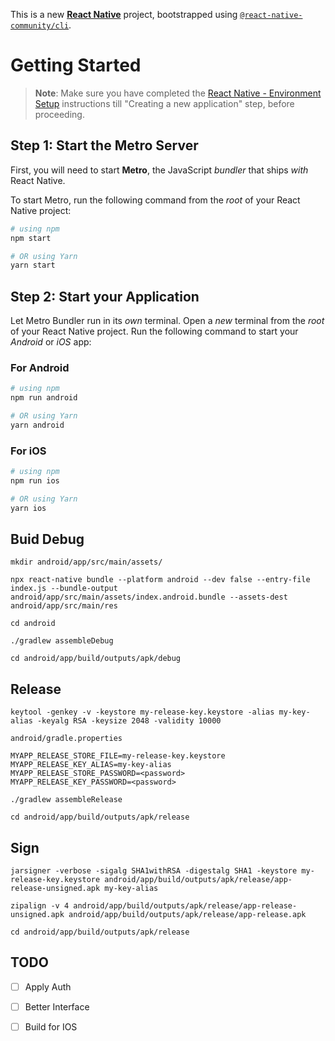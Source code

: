 This is a new [**React Native**](https://reactnative.dev) project, bootstrapped using [`@react-native-community/cli`](https://github.com/react-native-community/cli).

# Getting Started

>**Note**: Make sure you have completed the [React Native - Environment Setup](https://reactnative.dev/docs/environment-setup) instructions till "Creating a new application" step, before proceeding.

## Step 1: Start the Metro Server

First, you will need to start **Metro**, the JavaScript _bundler_ that ships _with_ React Native.

To start Metro, run the following command from the _root_ of your React Native project:

```bash
# using npm
npm start

# OR using Yarn
yarn start
```

## Step 2: Start your Application

Let Metro Bundler run in its _own_ terminal. Open a _new_ terminal from the _root_ of your React Native project. Run the following command to start your _Android_ or _iOS_ app:

### For Android

```bash
# using npm
npm run android

# OR using Yarn
yarn android
```

### For iOS

```bash
# using npm
npm run ios

# OR using Yarn
yarn ios
```

## Buid Debug

`mkdir android/app/src/main/assets/`

`npx react-native bundle --platform android --dev false --entry-file index.js --bundle-output android/app/src/main/assets/index.android.bundle --assets-dest android/app/src/main/res`

`cd android`

`./gradlew assembleDebug`

`cd android/app/build/outputs/apk/debug`


## Release

`keytool -genkey -v -keystore my-release-key.keystore -alias my-key-alias -keyalg RSA -keysize 2048 -validity 10000`

`android/gradle.properties`

```
MYAPP_RELEASE_STORE_FILE=my-release-key.keystore
MYAPP_RELEASE_KEY_ALIAS=my-key-alias
MYAPP_RELEASE_STORE_PASSWORD=<password>
MYAPP_RELEASE_KEY_PASSWORD=<password>
```

`./gradlew assembleRelease`

`cd android/app/build/outputs/apk/release`

## Sign

`jarsigner -verbose -sigalg SHA1withRSA -digestalg SHA1 -keystore my-release-key.keystore android/app/build/outputs/apk/release/app-release-unsigned.apk my-key-alias`

`zipalign -v 4 android/app/build/outputs/apk/release/app-release-unsigned.apk android/app/build/outputs/apk/release/app-release.apk`

`cd android/app/build/outputs/apk/release`


## TODO

- [ ] Apply Auth

- [ ] Better Interface

- [ ] Build for IOS